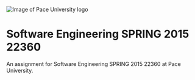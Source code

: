 ![Image of Pace University logo](http://odk.org/wp-content/uploads/2015/03/logo-pace-seal.jpg)

Software Engineering SPRING 2015 22360
==============

An assignment for Software Engineering SPRING 2015 22360 at Pace University. 
